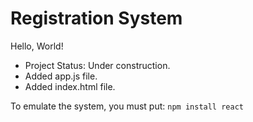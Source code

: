 <h1>Registration System</h1>
<p>Hello, World!</p>

- Project Status: Under construction.
- Added app.js file.
- Added index.html file.

To emulate the system, you must put:
```npm install react```

